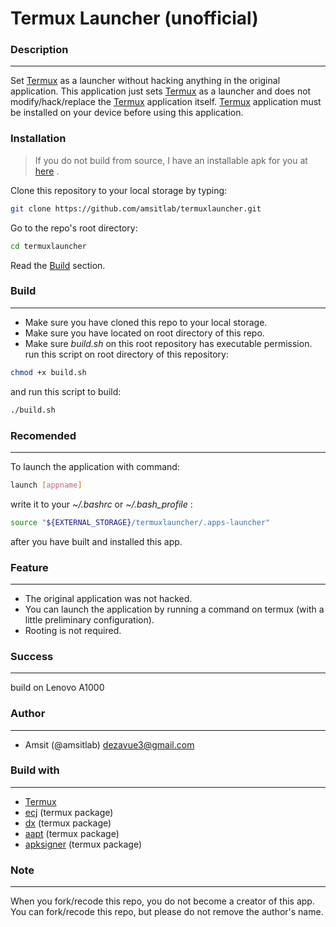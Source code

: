 # Termux Launcher (unofficial)

### Description
---------------
Set [Termux](https://github.com/termux/termux-app) as a launcher without hacking anything in the original application.
This application just sets [Termux](https://github.com/termux/termux-app) as a launcher and does not modify/hack/replace the [Termux](https://github.com/termux/termux-app) application itself.
[Termux](https://github.com/termux/termux-app) application must be installed on your device before using this application.



### Installation
> If you do not build from source,
> I have an installable apk for you at [here](http://github.com/amsitlab/termuxlauncher/releases) .
>

Clone this repository to your local storage by typing:
```bash
git clone https://github.com/amsitlab/termuxlauncher.git
```
Go to the repo's root directory:
```bash
cd termuxlauncher
```
Read the [Build](#Build) section.


### Build
---------
- Make sure you have cloned this repo to your local storage.
- Make sure you have located on root directory of this repo.
- Make sure *build.sh* on this root repository has executable permission.
run this script on root directory of this repository:
```bash
chmod +x build.sh 
```

and run this script to build:
```bash
./build.sh

```




### Recomended
--------------
To launch the application with command:
```bash
launch [appname]
```
write it to your *~/.bashrc* or *~/.bash_profile* :
```bash
source "${EXTERNAL_STORAGE}/termuxlauncher/.apps-launcher"
```
after you have built and installed this app.

### Feature
-----------
- The original application was not hacked.
- You can launch the application by running a command on termux (with a little preliminary configuration).
- Rooting is not required.



### Success
-----------
build on Lenovo A1000




### Author
----------
- Amsit (@amsitlab) <dezavue3@gmail.com>




### Build with
--------------
- [Termux](https://github.com/termux/termux-app)
- [ecj](http://www.eclipse.org/jdt/core/)  (termux package)
- [dx](http://developer.android.com/tools/help/index.html) (termux package)
- [aapt](http://elinux.org/Android_aapt) (termux package)
- [apksigner](https://github.com/fornwall/apksigner) (termux package)

### Note
--------
When you fork/recode this repo, you do not become a creator of this app.
You can fork/recode this repo, but please do not remove the author's name.

